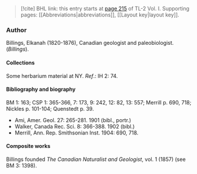 > [!cite] BHL link: this entry starts at [page 215](https://www.biodiversitylibrary.org/item/103414#page/263/mode/1up) of TL-2 Vol. I.
> Supporting pages: [[Abbreviations|abbreviations]], [[Layout key|layout key]].

### Author

Billings, Elkanah (1820-1876), Canadian geologist and paleobiologist. (*Billings*).

#### Collections

Some herbarium material at NY.
*Ref*.: IH 2: 74.

#### Bibliography and biography

BM 1: 163; CSP 1: 365-366, 7: 173, 9: 242, 12: 82, 13: 557; Merrill p. 690, 718; Nickles p. 101-104; Quenstedt p. 39.
- Ami, Amer. Geol. 27: 265-281. 1901 (bibl., portr.)
- Walker, Canada Rec. Sci. 8: 366-388. 1902 (bibl.)
- Merrill, Ann. Rep. Smithsonian Inst. 1904: 690, 718.

#### Composite works

Billings founded *The Canadian Naturalist and Geologist*, vol. 1 (1857) (see BM 3: 1398).


